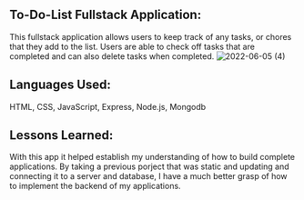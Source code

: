 ## To-Do-List Fullstack Application:
This fullstack application allows users to keep track of any tasks, or chores that they add to the list. Users are able to check off tasks that are completed and can also delete tasks when completed. 
![2022-06-05 (4)](https://user-images.githubusercontent.com/102920855/172067332-f199ed5a-a33e-4b21-afd3-7c1dec51af27.png)


## Languages Used:
HTML, CSS, JavaScript, Express, Node.js, Mongodb

## Lessons Learned:
With this app it helped establish my understanding of how to build complete applications. By taking a previous porject that was static and updating and connecting it to a server and database, I have a much better grasp of how to implement the backend of my applications.
